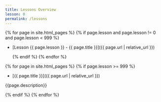 ```yaml
---
title: Lessons Overview
lesson: 0
permalink: /lessons
---
```


{% for page in site.html_pages %}
  {% if page.lesson and page.lesson != 0 and page.lesson < 999 %}

- [Lesson {{ page.lesson }} - {{ page.title }}]({{ page.url | relative_url }})

  {% endif %}
{% endfor %}

{% for page in site.html_pages %}
  {% if page.lesson >= 999 %}

- [{{ page.title }}]({{ page.url | relative_url }})

{{page.description}}

  {% endif %}
{% endfor %}
